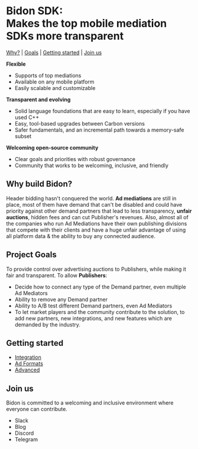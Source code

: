 # Bidon SDK: <br/> Makes the top mobile mediation SDKs more transparent

<p align="top">
  <a href="#why-build-bidon">Why?</a> |
  <a href="#project-goals">Goals</a> |
  <a href="#getting-started">Getting started</a> |
  <a href="#join-us">Join us</a>
</p>

**Flexible**

-   Supports of top mediations
-   Available on any mobile platform
-   Easily scalable and customizable
  
**Transparent and evolving**

-   Solid language foundations that are easy to learn, especially if you have
    used C++
-   Easy, tool-based upgrades between Carbon versions
-   Safer fundamentals, and an incremental path towards a memory-safe subset

**Welcoming open-source community**

-   Clear goals and priorities with robust governance
-   Community that works to be welcoming, inclusive, and friendly

## Why build Bidon?

Header bidding hasn't conquered the world. **Ad mediations** are still in place, most of them have demand that can't be disabled and could have priority against other demand partners that lead to less transparency, **unfair auctions**, hidden fees and can cut Publisher's revenues. Also, almost all of the companies who run Ad Mediations have their own publishing divisions that compete with their clients and have a huge unfair advantage of using all platform data & the ability to buy any connected audience.

## Project Goals

To provide control over advertising auctions to Publishers, while making it fair and transparent. To allow **Publishers**: 

-   Decide how to connect any type of the Demand partner, even multiple Ad Mediators
-   Ability to remove any Demand partner
-   Ability to A/B test different Demand partners, even Ad Mediators
-   To let market players and the community contribute to the solution, to add new partners, new integrations, and new features which are demanded by the industry.

## Getting started

-   [Integration](/docs/integration.md)
-   [Ad Formats](/docs/ad-formats)
-   [Advanced](/docs/advanced.md)
  
## Join us

Bidon is committed to a welcoming and inclusive environment where everyone can
contribute.

-   Slack
-   Blog
-   Discord
-   Telegram
